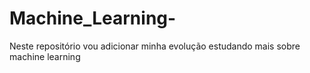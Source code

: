 # Machine_Learning-
Neste repositório vou adicionar minha evolução estudando mais sobre machine learning 
